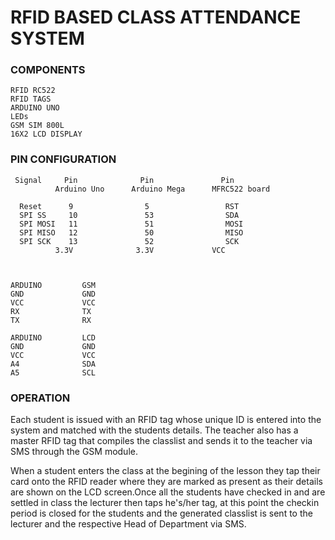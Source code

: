 # RFID BASED CLASS ATTENDANCE SYSTEM

### COMPONENTS
	RFID RC522 
	RFID TAGS
	ARDUINO UNO
	LEDs
	GSM SIM 800L
	16X2 LCD DISPLAY

### PIN CONFIGURATION

	 Signal     Pin              Pin               Pin
              Arduino Uno      Arduino Mega      MFRC522 board
   
      Reset      9                5                 RST
      SPI SS     10               53                SDA
      SPI MOSI   11               51                MOSI
      SPI MISO   12               50                MISO
      SPI SCK    13               52                SCK
   			  3.3V              3.3V             VCC



   	ARDUINO 		GSM
   	GND				GND
   	VCC				VCC
   	RX				TX
   	TX 				RX

   	ARDUINO 		LCD
   	GND 			GND
   	VCC 			VCC
   	A4				SDA
   	A5				SCL


### OPERATION

Each student is issued with an RFID tag whose unique ID is entered into the system and matched with the students details.
The teacher also has a master RFID tag that compiles the classlist and sends it to the teacher via SMS through the GSM module.

When a student enters the class at the begining of the lesson they tap their card onto the RFID reader where they are marked as present as their details are shown on the LCD screen.Once all the students have checked in and are settled in class the lecturer then taps he's/her tag, at this point the checkin period is closed for the students and the generated classlist is sent to the lecturer and the respective Head of Department via SMS.